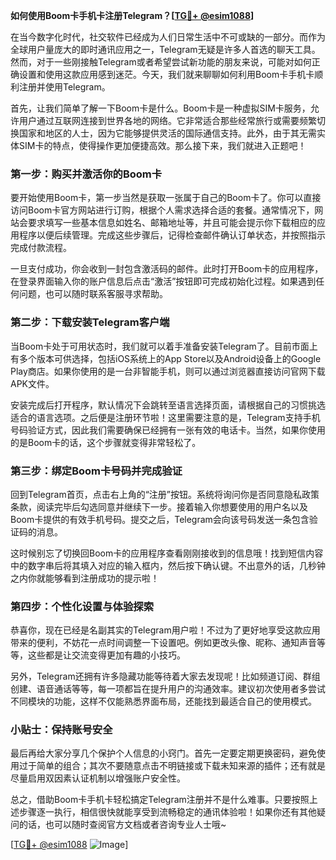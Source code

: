 **如何使用Boom卡手机卡注册Telegram？[[TG💪+ @esim1088](https://t.me/s/esim1088)]**

在当今数字化时代，社交软件已经成为人们日常生活中不可或缺的一部分。而作为全球用户量庞大的即时通讯应用之一，Telegram无疑是许多人首选的聊天工具。然而，对于一些刚接触Telegram或者希望尝试新功能的朋友来说，可能对如何正确设置和使用这款应用感到迷茫。今天，我们就来聊聊如何利用Boom卡手机卡顺利注册并使用Telegram。

首先，让我们简单了解一下Boom卡是什么。Boom卡是一种虚拟SIM卡服务，允许用户通过互联网连接到世界各地的网络。它非常适合那些经常旅行或需要频繁切换国家和地区的人士，因为它能够提供灵活的国际通信支持。此外，由于其无需实体SIM卡的特点，使得操作更加便捷高效。那么接下来，我们就进入正题吧！

### 第一步：购买并激活你的Boom卡

要开始使用Boom卡，第一步当然是获取一张属于自己的Boom卡了。你可以直接访问Boom卡官方网站进行订购，根据个人需求选择合适的套餐。通常情况下，网站会要求填写一些基本信息如姓名、邮箱地址等，并且可能会提示你下载相应的应用程序以便后续管理。完成这些步骤后，记得检查邮件确认订单状态，并按照指示完成付款流程。

一旦支付成功，你会收到一封包含激活码的邮件。此时打开Boom卡的应用程序，在登录界面输入你的账户信息后点击“激活”按钮即可完成初始化过程。如果遇到任何问题，也可以随时联系客服寻求帮助。

### 第二步：下载安装Telegram客户端

当Boom卡处于可用状态时，我们就可以着手准备安装Telegram了。目前市面上有多个版本可供选择，包括iOS系统上的App Store以及Android设备上的Google Play商店。如果你使用的是一台非智能手机，则可以通过浏览器直接访问官网下载APK文件。

安装完成后打开程序，默认情况下会跳转至语言选择页面，请根据自己的习惯挑选适合的语言选项。之后便是注册环节啦！这里需要注意的是，Telegram支持手机号码验证方式，因此我们需要确保已经拥有一张有效的电话卡。当然，如果你使用的是Boom卡的话，这个步骤就变得非常轻松了。

### 第三步：绑定Boom卡号码并完成验证

回到Telegram首页，点击右上角的“注册”按钮。系统将询问你是否同意隐私政策条款，阅读完毕后勾选同意并继续下一步。接着输入你想要使用的用户名以及Boom卡提供的有效手机号码。提交之后，Telegram会向该号码发送一条包含验证码的消息。

这时候别忘了切换回Boom卡的应用程序查看刚刚接收到的信息哦！找到短信内容中的数字串后将其填入对应的输入框内，然后按下确认键。不出意外的话，几秒钟之内你就能够看到注册成功的提示啦！

### 第四步：个性化设置与体验探索

恭喜你，现在已经是名副其实的Telegram用户啦！不过为了更好地享受这款应用带来的便利，不妨花一点时间调整一下设置吧。例如更改头像、昵称、通知声音等等，这些都是让交流变得更加有趣的小技巧。

另外，Telegram还拥有许多隐藏功能等待着大家去发现呢！比如频道订阅、群组创建、语音通话等等，每一项都旨在提升用户的沟通效率。建议初次使用者多尝试不同模块的功能，这样不仅能熟悉界面布局，还能找到最适合自己的使用模式。

### 小贴士：保持账号安全

最后再给大家分享几个保护个人信息的小窍门。首先一定要定期更换密码，避免使用过于简单的组合；其次不要随意点击不明链接或下载未知来源的插件；还有就是尽量启用双因素认证机制以增强账户安全性。

总之，借助Boom卡手机卡轻松搞定Telegram注册并不是什么难事。只要按照上述步骤逐一执行，相信很快就能享受到流畅稳定的通讯体验啦！如果你还有其他疑问的话，也可以随时查阅官方文档或者咨询专业人士哦~

[[TG💪+ @esim1088](https://t.me/s/esim1088) ![Image](https://i.postimg.cc/4NQfJmqS/Snipaste-2025-05-13-00-14-12.png)]